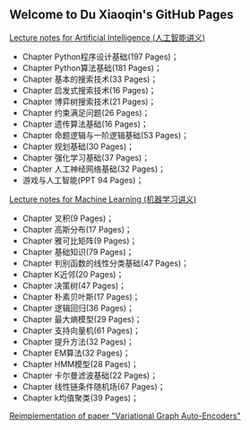 ## Welcome to Du Xiaoqin's GitHub Pages

<a href="https://github.com/duxiaoqin/Lecture-notes-for-Artificial-Intelligence">Lecture notes for Artificial Intelligence (人工智能讲义)</a>
- Chapter Python程序设计基础(197 Pages)；
- Chapter Python算法基础(181 Pages)；
- Chapter 基本的搜索技术(33 Pages)；
- Chapter 启发式搜索技术(16 Pages)；
- Chapter 博弈树搜索技术(21 Pages)；
- Chapter 约束满足问题(26 Pages)；
- Chapter 遗传算法基础(16 Pages)；
- Chapter 命题逻辑与一阶逻辑基础(53 Pages)；
- Chapter 规划基础(30 Pages)；
- Chapter 强化学习基础(37 Pages)；
- Chapter 人工神经网络基础(32 Pages)；
- 游戏与人工智能(PPT 94 Pages)；

<a href="https://github.com/duxiaoqin/Lecture-notes-for-Machine-Learning">Lecture notes for Machine Learning (机器学习讲义)</a>
- Chapter 叉积(9 Pages)；
- Chapter 高斯分布(17 Pages)；
- Chapter 雅可比矩阵(9 Pages)；
- Chapter 基础知识(79 Pages)；
- Chapter 判别函数的线性分类基础(47 Pages)；
- Chapter K近邻(20 Pages)；
- Chapter 决策树(47 Pages)；
- Chapter 朴素贝叶斯(17 Pages)；
- Chapter 逻辑回归(36 Pages)；
- Chapter 最大熵模型(29 Pages)；
- Chapter 支持向量机(61 Pages)；
- Chapter 提升方法(32 Pages)；
- Chapter EM算法(32 Pages)；
- Chapter HMM模型(28 Pages)；
- Chapter 卡尔曼滤波基础(22 Pages)；
- Chapter 线性链条件随机场(67 Pages)；
- Chapter k均值聚类(39 Pages)；

<a href="https://github.com/duxiaoqin/VGAE">Reimplementation of paper "Variational Graph Auto-Encoders"</a>
